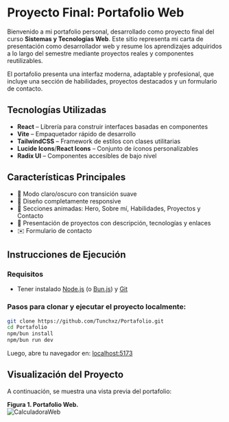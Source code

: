 # **Proyecto Final: Portafolio Web**

Bienvenido a mi portafolio personal, desarrollado como proyecto final del curso **Sistemas y Tecnologías Web**. Este sitio representa mi carta de presentación como desarrollador web y resume los aprendizajes adquiridos a lo largo del semestre mediante proyectos reales y componentes reutilizables.

El portafolio presenta una interfaz moderna, adaptable y profesional, que incluye una sección de habilidades, proyectos destacados y un formulario de contacto.

## **Tecnologías Utilizadas**

- **React** – Librería para construir interfaces basadas en componentes
- **Vite** – Empaquetador rápido de desarrollo
- **TailwindCSS** – Framework de estilos con clases utilitarias
- **Lucide Icons**/**React Icons** – Conjunto de íconos personalizables
- **Radix UI** – Componentes accesibles de bajo nivel

## **Características Principales**

- 🌙 Modo claro/oscuro con transición suave
- 📱 Diseño completamente responsive
- 🧩 Secciones animadas: Hero, Sobre mí, Habilidades, Proyectos y Contacto
- 💼 Presentación de proyectos con descripción, tecnologías y enlaces
- ✉️ Formulario de contacto

## **Instrucciones de Ejecución**

### Requisitos

- Tener instalado [Node.js](https://nodejs.org/) (o [Bun.js](https://bun.sh/)) y [Git](https://git-scm.com/)

### Pasos para clonar y ejecutar el proyecto localmente:

```bash
git clone https://github.com/Tunchxz/Portafolio.git
cd Portafolio
npm/bun install
npm/bun run dev
```

Luego, abre tu navegador en: [localhost:5173](http://localhost:5173)

## **Visualización del Proyecto**

A continuación, se muestra una vista previa del portafolio:  

**Figura 1. Portafolio Web.**  
![CalculadoraWeb](https://i.imgur.com/ULCtrmv.png)  
